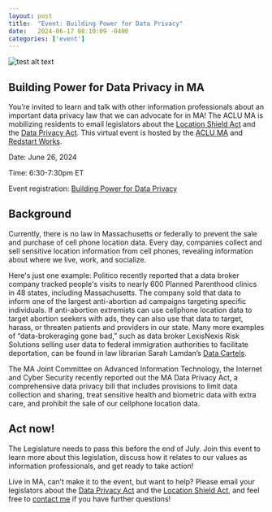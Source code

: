 ```yaml
---
layout: post
title:  "Event: Building Power for Data Privacy"
date:   2024-06-17 08:10:09 -0400
categories: ['event']
---
```


![test alt text](/RedstartWorks/images/DataPrivacyEvent2024.png)

Building Power for Data Privacy in MA
--------
You’re invited to learn and talk with other information professionals about an important data privacy law that we can advocate for in MA! The ACLU MA is mobilizing residents to email legislators about the [Location Shield Act](https://mobilize.aclum.org/a/pass-location-shield-act) and the [Data Privacy Act](https://mobilize.aclum.org/a/pass-data-privacy-regulations). This virtual event is hosted by the [ACLU MA](https://www.aclum.org/en/ban-sale-location-data) and [Redstart Works](https://facilitator-jess.github.io/RedstartWorks/).

Date: June 26, 2024

Time: 6:30-7:30pm ET

Event registration: [Building Power for Data Privacy](https://us06web.zoom.us/meeting/register/tZYqcO6vqj8qE9CM8bo0pxCrnmsS47Osvciz#/registration)

Background
---------
Currently, there is no law in Massachusetts or federally to prevent the sale and purchase of cell phone location data. Every day, companies collect and sell sensitive location information from cell phones, revealing information about where we live, work, and socialize.

Here's just one example: Politico recently reported that a data broker company tracked people's visits to nearly 600 Planned Parenthood clinics in 48 states, including Massachusetts. The company sold that data to inform one of the largest anti-abortion ad campaigns targeting specific individuals. If anti-abortion extremists can use cellphone location data to target abortion seekers with ads, they can also use that data to target, harass, or threaten patients and providers in our state. Many more examples of “data-brokeraging gone bad,” such as data broker LexisNexis Risk Solutions selling user data to federal immigration authorities to facilitate deportation, can be found in law librarian Sarah Lamdan’s [Data Cartels](https://www.sarahlamdan.com/data-cartels).

The MA Joint Committee on Advanced Information Technology, the Internet and Cyber Security recently reported out the MA Data Privacy Act, a comprehensive data privacy bill that includes provisions to limit data collection and sharing, treat sensitive health and biometric data with extra care, and prohibit the sale of our cellphone location data.

Act now!
-------
The Legislature needs to pass this before the end of July. Join this event to learn more about this legislation, discuss how it relates to our values as information professionals, and get ready to take action!

Live in MA, can’t make it to the event, but want to help? Please email your legislators about the [Data Privacy Act](https://mobilize.aclum.org/a/pass-data-privacy-regulations) and the [Location Shield Act](https://mobilize.aclum.org/a/pass-location-shield-act), and feel free to [contact me](mailto:facilitator.jess@gmail.com) if you have further questions!